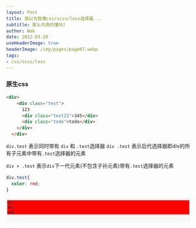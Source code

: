 ```yaml
---
layout: Post  
title: 我以为我懂css/scss/less选择器...   
subtitle: 那么你真的懂吗?  
author: Wak  
date: 2022-03-28  
useHeaderImage: true  
headerImage: /img/pages/page07.webp  
tags:
- css/scss/less
---
```


### 原生css
```html
<div>
    <div class="test">
      123
      <div class="test22">345</div>
      <div class="todo">todo</div>
    </div>
  </div>
```
`div.test` 表示同时带有 `div` 和 `.test`选择器
`div .test` 表示后代选择器即div的所有子元素中带有`.test`选择器的元素

`div > .test` 表示`div`下一代元素(不包含子孙元素)带有`.test`选择器的元素
```css
div.test{
  color: red;
}
```
![img.png](../.vuepress/public/img/img01.png)


